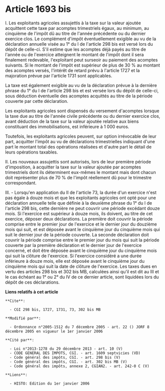 # Article 1693 bis

I. Les exploitants agricoles assujettis à la taxe sur la valeur ajoutée acquittent cette taxe par acomptes trimestriels
égaux, au minimum, au cinquième de l'impôt dû au titre de l'année précédente ou du dernier exercice clos. Le complément
d'impôt éventuellement exigible au vu de la déclaration annuelle visée au 1° du I de l'article 298 bis est versé lors du
dépôt de celle-ci. S'il estime que les acomptes déjà payés au titre de l'année ou de l'exercice atteignent le montant de
l'impôt dont il sera finalement redevable, l'exploitant peut surseoir au paiement des acomptes suivants. Si le montant de
l'impôt est supérieur de plus de 30 % au montant des acomptes versés, l'intérêt de retard prévu à l'article 1727 et la
majoration prévue par l'article 1731 sont applicables.

La taxe est également exigible au vu de la déclaration prévue à la dernière phrase du 1° du I de l'article 298 bis et est
versée lors du dépôt de celle-ci, sous déduction éventuelle des acomptes acquittés au titre de la période couverte par cette
déclaration.

Les exploitants agricoles sont dispensés du versement d'acomptes lorsque la taxe due au titre de l'année civile précédente ou
du dernier exercice clos, avant déduction de la taxe sur la valeur ajoutée relative aux biens constituant des
immobilisations, est inférieure à 1 000 euros.

Toutefois, les exploitants agricoles peuvent, sur option irrévocable de leur part, acquitter l'impôt au vu de déclarations
trimestrielles indiquant d'une part le montant total des opérations réalisées et d'autre part le détail de leurs opérations
taxables.

II. Les nouveaux assujettis sont autorisés, lors de leur première période d'imposition, à acquitter la taxe sur la valeur
ajoutée par acomptes trimestriels dont ils déterminent eux-mêmes le montant mais dont chacun doit représenter plus de 70 % de
l'impôt réellement dû pour le trimestre correspondant.

III. - Lorsqu'en application du II de l'article 73, la durée d'un exercice n'est pas égale à douze mois et que les
exploitants agricoles ont opté pour une déclaration annuelle telle que définie à la deuxième phrase du 1° du I de l'article
298 bis, cette dernière ne peut couvrir une période excédant douze mois. Si l'exercice est supérieur à douze mois, ils
doivent, au titre de cet exercice, déposer deux déclarations. La première doit couvrir la période comprise entre le premier
jour de l'exercice et le dernier jour du douzième mois qui suit, et est déposée avant le cinquième jour du cinquième mois qui
suit le dernier jour de la période couverte. La seconde déclaration doit couvrir la période comprise entre le premier jour du
mois qui suit la période couverte par la première déclaration et le dernier jour de l'exercice concerné, et doit être déposée
avant le cinquième jour du cinquième mois qui suit la clôture de l'exercice. Si l'exercice considéré a une durée inférieure à
douze mois, elle est déposée avant le cinquième jour du cinquième mois qui suit la date de clôture de l'exercice. Les taxes
dues en vertu des articles 298 bis et 302 bis MB, calculées ainsi qu'il est dit au III et le cas échéant au 1° ou 2° du IV de
ce dernier article, sont liquidées lors du dépôt de ces déclarations.

**Liens relatifs à cet article**

	**Cite**:

	  - CGI 298 bis, 1727, 1731, 73, 302 bis MB

	**Modifié par**:

	  - Ordonnance n°2005-1512 du 7 décembre 2005 - art. 22 () JORF 8 décembre 2005 en vigueur le 1er janvier 2006

	**Cité par**:

	  - Loi n°2013-1278 du 29 décembre 2013 - art. 10 (V)
	  - CODE GENERAL DES IMPOTS, CGI. - art. 1609 septvicies (VD)
	  - Code général des impôts, CGI. - art. 298 bis (V)
	  - Code général des impôts, CGI. - art. 302 bis MB (V)
	  - Code général des impôts, annexe 2, CGIAN2. - art. 242-0 C (V)

	**Liens**:

	  - HISTO: Edition du 1er janvier 2006
